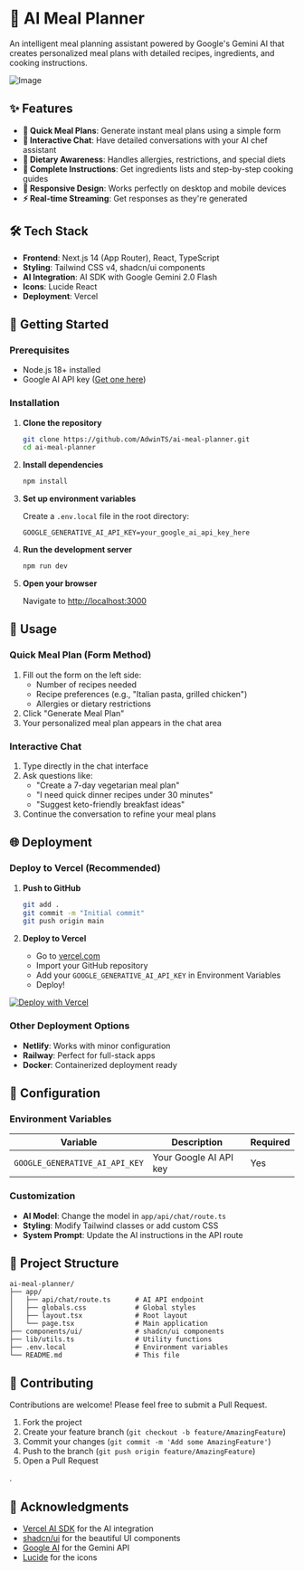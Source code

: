 # 🍳 AI Meal Planner

An intelligent meal planning assistant powered by Google's Gemini AI that creates personalized meal plans with detailed recipes, ingredients, and cooking instructions.

![Image](https://github.com/user-attachments/assets/d5e71217-e781-4cf0-9a6e-cdcdc60b6a51)

## ✨ Features

- **🚀 Quick Meal Plans**: Generate instant meal plans using a simple form
- **💬 Interactive Chat**: Have detailed conversations with your AI chef assistant
- **🥗 Dietary Awareness**: Handles allergies, restrictions, and special diets
- **📝 Complete Instructions**: Get ingredients lists and step-by-step cooking guides
- **📱 Responsive Design**: Works perfectly on desktop and mobile devices
- **⚡ Real-time Streaming**: Get responses as they're generated

## 🛠️ Tech Stack

- **Frontend**: Next.js 14 (App Router), React, TypeScript
- **Styling**: Tailwind CSS v4, shadcn/ui components
- **AI Integration**: AI SDK with Google Gemini 2.0 Flash
- **Icons**: Lucide React
- **Deployment**: Vercel

## 🚀 Getting Started

### Prerequisites

- Node.js 18+ installed
- Google AI API key ([Get one here](https://makersuite.google.com/app/apikey))

### Installation

1. **Clone the repository**
   ```bash
   git clone https://github.com/AdwinTS/ai-meal-planner.git
   cd ai-meal-planner
   ```

2. **Install dependencies**
   ```bash
   npm install
   ```

3. **Set up environment variables**
   
   Create a `.env.local` file in the root directory:
   ```env
   GOOGLE_GENERATIVE_AI_API_KEY=your_google_ai_api_key_here
   ```

4. **Run the development server**
   ```bash
   npm run dev
   ```

5. **Open your browser**
   
   Navigate to [http://localhost:3000](http://localhost:3000)

## 📖 Usage

### Quick Meal Plan (Form Method)
1. Fill out the form on the left side:
   - Number of recipes needed
   - Recipe preferences (e.g., "Italian pasta, grilled chicken")
   - Allergies or dietary restrictions
2. Click "Generate Meal Plan"
3. Your personalized meal plan appears in the chat area

### Interactive Chat
1. Type directly in the chat interface
2. Ask questions like:
   - "Create a 7-day vegetarian meal plan"
   - "I need quick dinner recipes under 30 minutes"
   - "Suggest keto-friendly breakfast ideas"
3. Continue the conversation to refine your meal plans

## 🌐 Deployment

### Deploy to Vercel (Recommended)

1. **Push to GitHub**
   ```bash
   git add .
   git commit -m "Initial commit"
   git push origin main
   ```

2. **Deploy to Vercel**
   - Go to [vercel.com](https://vercel.com)
   - Import your GitHub repository
   - Add your `GOOGLE_GENERATIVE_AI_API_KEY` in Environment Variables
   - Deploy!

[![Deploy with Vercel](https://vercel.com/button)](https://vercel.com/new/clone?repository-url=https://github.com/yourusername/ai-meal-planner)

### Other Deployment Options
- **Netlify**: Works with minor configuration
- **Railway**: Perfect for full-stack apps
- **Docker**: Containerized deployment ready

## 🔧 Configuration

### Environment Variables

| Variable | Description | Required |
|----------|-------------|----------|
| `GOOGLE_GENERATIVE_AI_API_KEY` | Your Google AI API key | Yes |

### Customization

- **AI Model**: Change the model in `app/api/chat/route.ts`
- **Styling**: Modify Tailwind classes or add custom CSS
- **System Prompt**: Update the AI instructions in the API route

## 📁 Project Structure

```
ai-meal-planner/
├── app/
│   ├── api/chat/route.ts      # AI API endpoint
│   ├── globals.css            # Global styles
│   ├── layout.tsx             # Root layout
│   └── page.tsx               # Main application
├── components/ui/             # shadcn/ui components
├── lib/utils.ts               # Utility functions
├── .env.local                 # Environment variables
└── README.md                  # This file
```

## 🤝 Contributing

Contributions are welcome! Please feel free to submit a Pull Request.

1. Fork the project
2. Create your feature branch (`git checkout -b feature/AmazingFeature`)
3. Commit your changes (`git commit -m 'Add some AmazingFeature'`)
4. Push to the branch (`git push origin feature/AmazingFeature`)
5. Open a Pull Request

.

## 🙏 Acknowledgments

- [Vercel AI SDK](https://sdk.vercel.ai/) for the AI integration
- [shadcn/ui](https://ui.shadcn.com/) for the beautiful UI components
- [Google AI](https://ai.google.dev/) for the Gemini API
- [Lucide](https://lucide.dev/) for the icons




